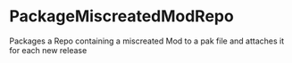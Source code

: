 # PackageMiscreatedModRepo
Packages a Repo containing a miscreated Mod to a pak file and attaches it for each new release
